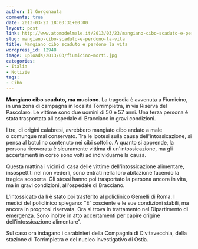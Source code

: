 ```yaml
---
author: Il Gorgonauta
comments: true
date: 2013-03-23 18:03:31+00:00
layout: post
link: http://www.atomodelmale.it/2013/03/23/mangiano-cibo-scaduto-e-perdono-la-vita/
slug: mangiano-cibo-scaduto-e-perdono-la-vita
title: Mangiano cibo scaduto e perdono la vita
wordpress_id: 12948
image: uploads/2013/03/fiumicino-morti.jpg
categories:
- Italia
- Notizie
tags:
- Cibo
---
```


**Mangiano cibo scaduto, ma muoiono**. La tragedia è avvenuta a Fiumicino, in una zona di campagna in località Torrimpietra, in via Riserva del Pascolaro. Le vittime sono due uomini di 50 e 57 anni. Una terza persona è stata trasportata all'ospedale di Bracciano in gravi condizioni.

I tre, di origini calabresi, avrebbero mangiato cibo andato a male o comunque mal conservato. Tra le ipotesi sulla causa dell'intossicazione, si pensa al botulino contenuto nei cibi sottolio. A quanto si apprende, la persona ricoverata è sicuramente vittima di un'intossicazione, ma gli accertamenti in corso sono volti ad individuarne la causa.

Questa mattina i vicini di casa delle vittime dell'intossicazione alimentare, insospettiti nel non vederli, sono entrati nella loro abitazione facendo la tragica scoperta. Gli stessi hanno poi trasportato la persona ancora in vita, ma in gravi condizioni, all'ospedale di Bracciano.

L'intossicato da lì è stato poi trasferito al policlinico Gemelli di Roma. I medici del policlinico spiegano: "E' cosciente e le sue condizioni stabili, ma ancora in prognosi riservata. Ora si trova in trattamento nel Dipartimento di emergenza. Sono inoltre in atto accertamenti per capire origine dell'intossicazione alimentare".

Sul caso ora indagano i carabinieri della Compagnia di Civitavecchia, della stazione di Torrimpietra e del nucleo investigativo di Ostia.
